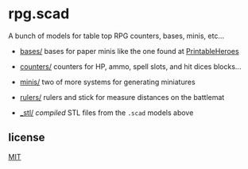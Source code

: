
# rpg.scad

A bunch of models for table top RPG counters, bases, minis, etc...

* [bases/](bases/) bases for paper minis like the one found at [PrintableHeroes](https://printableheroes.com/minis)
* [counters/](counters/) counters for HP, ammo, spell slots, and hit dices blocks...
* [minis/](minis/) two of more systems for generating miniatures
* [rulers/](rulers/) rulers and stick for measure distances on the battlemat

* [_stl/](_stl/) _compiled_ STL files from the `.scad` models above

## license

[MIT](LICENSE.txt)


